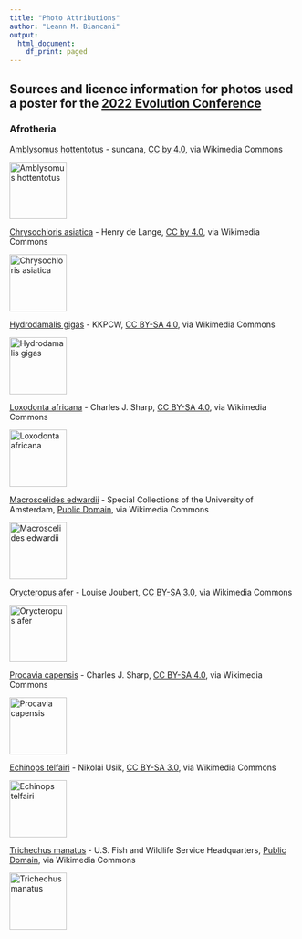 ```yaml
---
title: "Photo Attributions"
author: "Leann M. Biancani"
output:
  html_document:
    df_print: paged
---
```



## Sources and licence information for photos used a poster for the [2022 Evolution Conference](https://www.evolutionmeetings.org)
### Afrotheria

[Amblysomus hottentotus](https://commons.wikimedia.org/wiki/File:Amblysomus_hottentotus_(Palmiet_Nature_Reserve,_South_Africa_East_Coast)_2.jpg) - suncana, [CC by 4.0](https://creativecommons.org/licenses/by/4.0), via Wikimedia Commons

<img src="https://upload.wikimedia.org/wikipedia/commons/9/9b/Amblysomus_hottentotus_%28Palmiet_Nature_Reserve%2C_South_Africa_East_Coast%29_2.jpg" alt="Amblysomus hottentotus" width="100"/>

	
[Chrysochloris asiatica](https://commons.wikimedia.org/wiki/File:Chrysochloris_asiatica_(Cape_Town,_South_Africa).jpg) - Henry de Lange, [CC by 4.0](https://creativecommons.org/licenses/by/4.0), via Wikimedia Commons

<img src="https://upload.wikimedia.org/wikipedia/commons/8/86/Chrysochloris_asiatica_%28Cape_Town%2C_South_Africa%29.jpg" alt="Chrysochloris asiatica" width="100"/>

	
[Hydrodamalis gigas](https://commons.wikimedia.org/wiki/File:The_Model_of_Steller%27s_sea_cow_(Hydrodamalis_gigas).jpg) - KKPCW, [CC BY-SA 4.0](https://creativecommons.org/licenses/by-sa/4.0), via Wikimedia Commons

<img src="https://upload.wikimedia.org/wikipedia/commons/6/62/The_Model_of_Steller%27s_sea_cow_%28Hydrodamalis_gigas%29.jpg" alt="Hydrodamalis gigas" width="100"/>

	
[Loxodonta africana](https://commons.wikimedia.org/wiki/File:African_bush_elephants_(Loxodonta_africana)_female_with_six-week-old_baby.jpg) - Charles J. Sharp, [CC BY-SA 4.0](https://creativecommons.org/licenses/by-sa/4.0), via Wikimedia Commons

<img src="https://upload.wikimedia.org/wikipedia/commons/d/d5/African_bush_elephants_%28Loxodonta_africana%29_female_with_six-week-old_baby.jpg" alt="Loxodonta africana" width="100"/>

	
[Macroscelides edwardii](https://commons.wikimedia.org/wiki/File:Macroscelides_edwardii_-_1700-1880_-_Print_-_Iconographia_Zoologica_-_Special_Collections_University_of_Amsterdam_-_UBA01_IZ20900065_2.jpg) - Special Collections of the University of Amsterdam, [Public Domain](https://en.wikipedia.org/wiki/public_domain), via Wikimedia Commons

<img src="https://upload.wikimedia.org/wikipedia/commons/7/79/Macroscelides_edwardii_-_1700-1880_-_Print_-_Iconographia_Zoologica_-_Special_Collections_University_of_Amsterdam_-_UBA01_IZ20900065_2.jpg" alt="Macroscelides edwardii" width="100"/>

	
[Orycteropus afer](https://commons.wikimedia.org/wiki/File:Orycteropus_afer00.jpg) - Louise Joubert, [CC BY-SA 3.0](https://creativecommons.org/licenses/by-sa/3.0), via Wikimedia Commons

<img src="https://upload.wikimedia.org/wikipedia/commons/c/c7/Orycteropus_afer00.jpg" alt="Orycteropus afer" width="100"/>

	
[Procavia capensis](https://commons.wikimedia.org/wiki/File:Rock_hyrax_(Procavia_capensis)_2.jpg) - Charles J. Sharp, [CC BY-SA 4.0](https://creativecommons.org/licenses/by-sa/4.0), via Wikimedia Commons

<img src="https://upload.wikimedia.org/wikipedia/commons/a/a4/Rock_hyrax_%28Procavia_capensis%29_2.jpg" alt="Procavia capensis" width="100"/>

	
[Echinops telfairi](https://commons.wikimedia.org/wiki/File:Echinops_telfairi_Plzen_zoo_02.2011.jpg) - Nikolai Usik, [CC BY-SA 3.0](https://creativecommons.org/licenses/by-sa/3.0), via Wikimedia Commons

<img src="https://upload.wikimedia.org/wikipedia/commons/5/50/Echinops_telfairi_Plzen_zoo_02.2011.jpg" alt="Echinops telfairi" width="100"/>

	
[Trichechus manatus](https://commons.wikimedia.org/wiki/File:Endangered_Florida_manatee_(Trichechus_manatus)_(7636816484).jpg) - U.S. Fish and Wildlife Service Headquarters, [Public Domain](https://en.wikipedia.org/wiki/public_domain), via Wikimedia Commons

<img src="https://upload.wikimedia.org/wikipedia/commons/a/af/Endangered_Florida_manatee_%28Trichechus_manatus%29_%287636816484%29.jpg" alt="Trichechus manatus" width="100"/>

	
